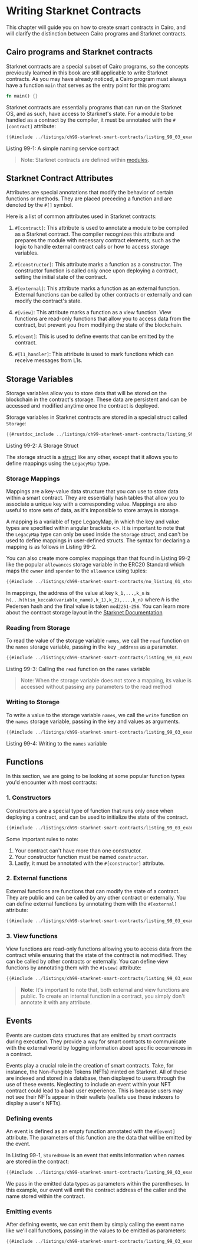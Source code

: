 # Writing Starknet Contracts

This chapter will guide you on how to create smart contracts in Cairo, and will clarify the distinction between Cairo programs and Starknet contracts.

## Cairo programs and Starknet contracts

Starknet contracts are a special subset of Cairo programs, so the concepts previously learned in this book are still applicable to write Starknet contracts.
As you may have already noticed, a Cairo program must always have a function `main` that serves as the entry point for this program:

```rust
fn main() {}
```

Starknet contracts are essentially programs that can run on the Starknet OS, and as such, have access to Starknet's state. For a module to be handled as a contract by the compiler, it must be annotated with the `#[contract]` attribute:

```rust
{{#include ../listings/ch99-starknet-smart-contracts/listing_99_03_example_contract.cairo:all}}
```

<span class="caption">Listing 99-1: A simple naming service contract</span>

> Note: Starknet contracts are defined within [modules](./ch06-02-defining-modules-to-control-scope.md).

## Starknet Contract Attributes

Attributes are special annotations that modify the behavior of certain functions or methods. They are placed preceding a function and are denoted by the `#[]` symbol.

<!-- TODO: Appendix on attributes -->

Here is a list of common attributes used in Starknet contracts:

1. `#[contract]`: This attribute is used to annotate a module to be compiled as a Starknet contract.
   The compiler recognizes this attribute and prepares the module with necessary contract elements,
   such as the logic to handle external contract calls or how to access storage variables.

2. `#[constructor]`: This attribute marks a function as a constructor. The constructor function is called only once upon deploying a contract, setting the initial state of the contract.

3. `#[external]`: This attribute marks a function as an external function. External functions can be called by other contracts or externally and can modify the contract's state.

4. `#[view]`: This attribute marks a function as a view function. View functions are read-only functions that allow you to access data from the contract, but prevent you from modifying the state of the blockchain.

5. `#[event]`: This is used to define events that can be emitted by the contract.

6. `#[l1_handler]`: This attribute is used to mark functions which can receive messages from L1s.

## Storage Variables

Storage variables allow you to store data that will be stored on the blockchain in the contract's storage. These data are persistent and can be accessed and modified anytime once the contract is deployed.

Storage variables in Starknet contracts are stored in a special struct called `Storage`:

```rust
{{#rustdoc_include ../listings/ch99-starknet-smart-contracts/listing_99_02.cairo:here}}
```

<span class="caption">Listing 99-2: A Storage Struct</span>

The storage struct is a [struct](./ch04-00-using-structs-to-structure-related-data.md) like any other,
except that it allows you to define mappings using the `LegacyMap` type.

### Storage Mappings

Mappings are a key-value data structure that you can use to store data within a smart contract. They are essentially hash tables that allow you to associate a unique key with a corresponding value. Mappings are also useful to store sets of data, as it's impossible to store arrays in storage.

A mapping is a variable of type LegacyMap, in which the key and value types are specified within angular brackets <>.
It is important to note that the `LegacyMap` type can only be used inside the `Storage` struct, and can't be used to define mappings in user-defined structs.
The syntax for declaring a mapping is as follows in Listing 99-2.

You can also create more complex mappings than that found in Listing 99-2 like the popular `allowances` storage variable in the ERC20 Standard which maps the `owner` and `spender` to the `allowance` using tuples:

```rust
{{#include ../listings/ch99-starknet-smart-contracts/no_listing_01_storage_mapping.cairo:here}}
```

In mappings, the address of the value at key `k_1,...,k_n` is `h(...h(h(sn_keccak(variable_name),k_1),k_2),...,k_n)` where ℎ
is the Pedersen hash and the final value is taken `mod2251−256`. You can learn more about the contract storage layout in the [Starknet Documentation](https://docs.starknet.io/documentation/architecture_and_concepts/Contracts/contract-storage/#storage_variables)

### Reading from Storage

To read the value of the storage variable `names`, we call the `read` function on the `names` storage variable, passing in the key `_address` as a parameter.

```rust
{{#include ../listings/ch99-starknet-smart-contracts/listing_99_03_example_contract.cairo:read}}
```

<span class="caption">Listing 99-3: Calling the `read` function on the `names` variable</span>

> Note: When the storage variable does not store a mapping, its value is accessed without passing any parameters to the read method

### Writing to Storage

To write a value to the storage variable `names`, we call the `write` function on the `names` storage variable, passing in the key and values as arguments.

```rust
{{#include ../listings/ch99-starknet-smart-contracts/listing_99_03_example_contract.cairo:write}}
```

<span class="caption">Listing 99-4: Writing to the `names` variable</span>

## Functions

In this section, we are going to be looking at some popular function types you'd encounter with most contracts:

### 1. Constructors

Constructors are a special type of function that runs only once when deploying a contract, and can be used to initialize the state of the contract.

```rust
{{#include ../listings/ch99-starknet-smart-contracts/listing_99_03_example_contract.cairo:constructor}}
```

Some important rules to note:

1. Your contract can't have more than one constructor.
2. Your constructor function must be named `constructor`.
3. Lastly, it must be annotated with the `#[constructor]` attribute.

### 2. External functions

External functions are functions that can modify the state of a contract. They are public and can be called by any other contract or externally.
You can define external functions by annotating them with the `#[external]` attribute:

```rust
{{#include ../listings/ch99-starknet-smart-contracts/listing_99_03_example_contract.cairo:external}}
```

### 3. View functions

View functions are read-only functions allowing you to access data from the contract while ensuring that the state of the contract is not modified. They can be called by other contracts or externally.
You can define view functions by annotating them with the `#[view]` attribute:

```rust
{{#include ../listings/ch99-starknet-smart-contracts/listing_99_03_example_contract.cairo:view}}
```

> **Note:** It's important to note that, both external and view functions are public. To create an internal function in a contract, you simply don't annotate it with any attribute.

## Events

Events are custom data structures that are emitted by smart contracts during execution.
They provide a way for smart contracts to communicate with the external world by logging information
about specific occurrences in a contract.

Events play a crucial role in the creation of smart contracts. Take, for instance, the Non-Fungible Tokens (NFTs) minted on Starknet. All of these are indexed and stored in a database, then displayed to users through the use of these events. Neglecting to include an event within your NFT contract could lead to a bad user experience. This is because users may not see their NFTs appear in their wallets (wallets use these indexers to display a user's NFTs).

### Defining events

An event is defined as an empty function annotated with the `#[event]` attribute. The parameters of this function
are the data that will be emitted by the event.

In Listing 99-1, `StoredName` is an event that emits information when names are stored in the contract:

```rust
{{#include ../listings/ch99-starknet-smart-contracts/listing_99_03_example_contract.cairo:event}}
```

We pass in the emitted data types as parameters within the parentheses. In this example, our event will emit the contract address of the caller and the name stored within the contract.

### Emitting events

After defining events, we can emit them by simply calling the event name like we'll call functions,
passing in the values to be emitted as parameters:

```rust
{{#include ../listings/ch99-starknet-smart-contracts/listing_99_03_example_contract.cairo:emit_event}}
```
